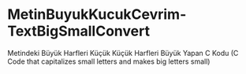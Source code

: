 # MetinBuyukKucukCevrim-TextBigSmallConvert
Metindeki Büyük Harfleri Küçük Küçük Harfleri Büyük Yapan C Kodu (C Code that capitalizes small letters and makes big letters small)
